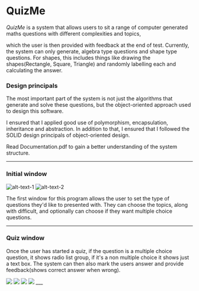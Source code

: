 # QuizMe

_QuizMe_ is a system that allows users to sit a range of computer generated maths questions with different complexities and topics, 

which the user is then provided with feedback at the end of test. Currently, the system can only generate, algebra type questions and shape type questions. 
For shapes, this includes things like drawing the shapes(Rectangle, Square, Triangle) and randomly labelling each and calculating the answer.

### Design principals

The most important part of the system is not just the algorithms that generate and solve these questions, but the object-oriented approach used to design this software.

I ensured that I applied good use of polymorphism, encapsulation, inheritance and abstraction. In addition to that, I ensured that I followed the SOLID design principals of object-oriented design.

Read Documentation.pdf to gain a better understanding of the system structure.

___


### Initial window
![alt-text-1](http://i.imgur.com/lCC4aU9.png "1") ![alt-text-2](http://i.imgur.com/0nxHXQn.png "2")

The first window for this program allows the user to set the type of questions they'd like to presented with. 
They can choose the topics, along with difficult, and optionally can choose if they want multiple choice questions.
___


### Quiz window

Once the user has started a quiz, if the question is a multiple choice question, it shows radio list group, if it's a non multiple choice it shows just a text box.
The system can then also mark the users answer and provide feedback(shows correct answer when wrong).

<img src="http://i.imgur.com/mE1B9r0.png"/>
<img src="http://i.imgur.com/E1CTVEN.png"/>
<img src="http://i.imgur.com/7QR08GI.png"/>
<img src="http://i.imgur.com/BLusGhY.png"/>
___

<br>
